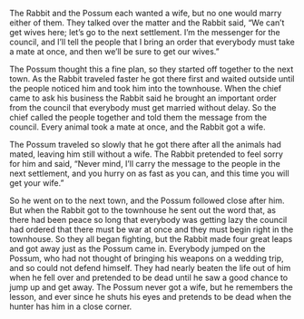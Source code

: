 The Rabbit and the Possum each wanted a wife, but no one would marry either of them. They talked over the matter and the Rabbit said, “We can’t get wives here; let’s go to the next settlement. I’m the messenger for the council, and I’ll tell the people that I bring an order that everybody must take a mate at once, and then we’ll be sure to get our wives.”

The Possum thought this a fine plan, so they started off together to the next town. As the Rabbit traveled faster he got there first and waited outside until the people noticed him and took him into the townhouse. When the chief came to ask his business the Rabbit said he brought an important order from the council that everybody must get married without delay. So the chief called the people together and told them the message from the council. Every animal took a mate at once, and the Rabbit got a wife.

The Possum traveled so slowly that he got there after all the animals had mated, leaving him still without a wife. The Rabbit pretended to feel sorry for him and said, “Never mind, I’ll carry the message to the people in the next settlement, and you hurry on as fast as you can, and this time you will get your wife.”

So he went on to the next town, and the Possum followed close after him. But when the Rabbit got to the townhouse he sent out the word that, as there had been peace so long that everybody was getting lazy the council had ordered that there must be war at once and they must begin right in the townhouse. So they all began fighting, but the Rabbit made four great leaps and got away just as the Possum came in. Everybody jumped on the Possum, who had not thought of bringing his weapons on a wedding trip, and so could not defend himself. They had nearly beaten the life out of him when he fell over and pretended to be dead until he saw a good chance to jump up and get away. The Possum never got a wife, but he remembers the lesson, and ever since he shuts his eyes and pretends to be dead when the hunter has him in a close corner.
